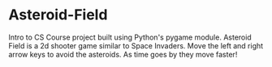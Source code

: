 # Asteroid-Field

Intro to CS Course project built using Python's pygame module.
Asteroid Field is a 2d shooter game similar to Space Invaders.
Move the left and right arrow keys to avoid the asteroids. As time goes by they move faster!

